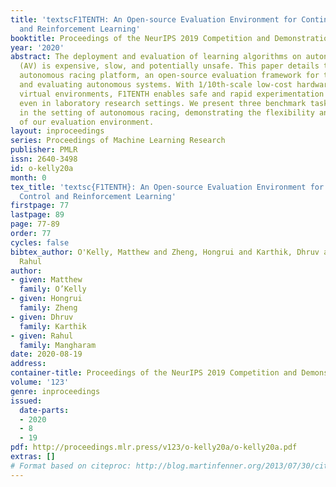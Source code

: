 ```yaml
---
title: 'textscF1TENTH: An Open-source Evaluation Environment for Continuous Control
  and Reinforcement Learning'
booktitle: Proceedings of the NeurIPS 2019 Competition and Demonstration Track
year: '2020'
abstract: The deployment and evaluation of learning algorithms on autonomous vehicles
  (AV) is expensive, slow, and potentially unsafe. This paper details the F1TENTH
  autonomous racing platform, an open-source evaluation framework for training, testing,
  and evaluating autonomous systems. With 1/10th-scale low-cost hardware and multiple
  virtual environments, F1TENTH enables safe and rapid experimentation of AV algorithms
  even in laboratory research settings. We present three benchmark tasks and baselines
  in the setting of autonomous racing, demonstrating the flexibility and features
  of our evaluation environment.
layout: inproceedings
series: Proceedings of Machine Learning Research
publisher: PMLR
issn: 2640-3498
id: o-kelly20a
month: 0
tex_title: 'textsc{F1TENTH}: An Open-source Evaluation Environment for Continuous
  Control and Reinforcement Learning'
firstpage: 77
lastpage: 89
page: 77-89
order: 77
cycles: false
bibtex_author: O'Kelly, Matthew and Zheng, Hongrui and Karthik, Dhruv and Mangharam,
  Rahul
author:
- given: Matthew
  family: O’Kelly
- given: Hongrui
  family: Zheng
- given: Dhruv
  family: Karthik
- given: Rahul
  family: Mangharam
date: 2020-08-19
address: 
container-title: Proceedings of the NeurIPS 2019 Competition and Demonstration Track
volume: '123'
genre: inproceedings
issued:
  date-parts:
  - 2020
  - 8
  - 19
pdf: http://proceedings.mlr.press/v123/o-kelly20a/o-kelly20a.pdf
extras: []
# Format based on citeproc: http://blog.martinfenner.org/2013/07/30/citeproc-yaml-for-bibliographies/
---
```

